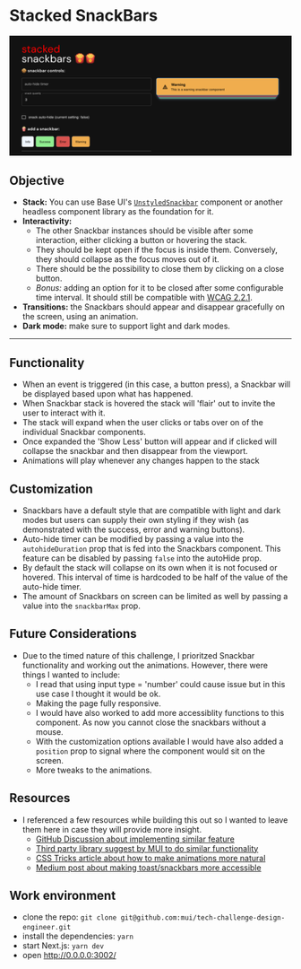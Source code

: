 # Stacked SnackBars 
![screenshot of application entitled 'stacked snackbars'. with an assortment of fields and buttons that serve as controls on the left and the right has 3 containers stacked on top of one another descending](public/stackedSnackbars.png)
## Objective

- **Stack:** You can use Base UI's [`UnstyledSnackbar`](https://mui.com/base/react-snackbar/) component or another headless component library as the foundation for it.
- **Interactivity:**
  - The other Snackbar instances should be visible after some interaction, either clicking a button or hovering the stack.
  - They should be kept open if the focus is inside them. Conversely, they should collapse as the focus moves out of it.
  - There should be the possibility to close them by clicking on a close button.
  - _Bonus:_ adding an option for it to be closed after some configurable time interval. It should still be compatible with [WCAG 2.2.1](https://www.w3.org/TR/WCAG21/#enough-time).
- **Transitions:** the Snackbars should appear and disappear gracefully on the screen, using an animation.
- **Dark mode:** make sure to support light and dark modes.

----

## Functionality
- When an event is triggered (in this case, a button press), a Snackbar will be displayed based upon what has happened.
- When Snackbar stack is hovered the stack will 'flair' out to invite the user to interact with it. 
- The stack will expand when the user clicks or tabs over on of the individual Snackbar components.
- Once expanded the 'Show Less' button will appear and if clicked will collapse the snackbar and then disappear from the viewport.
- Animations will play whenever any changes happen to the stack

## Customization
- Snackbars have a default style that are compatible with light and dark modes but users can supply their own styling if they wish (as demonstrated with the success, error and warning buttons). 
- Auto-hide timer can be modified by passing a value into the `autohideDuration` prop that is fed into the Snackbars component. This feature can be disabled by passing `false` into the autoHide prop.
- By default the stack will collapse on its own when it is not focused or hovered. This interval of time is hardcoded to be half of the value of the auto-hide timer.
- The amount of Snackbars on screen can be limited as well by passing a value into the `snackbarMax` prop.

## Future Considerations
- Due to the timed nature of this challenge, I prioritzed Snackbar functionality and working out the animations. However, there were things I wanted to include:
  - I read that using input type = 'number' could cause issue but in this use case I thought it would be ok.
  - Making the page fully responsive.
  - I would have also worked to add more accessiblity functions to this component. As now you cannot close the snackbars without a mouse.
  - With the customization options available I would have also added a `position` prop to signal where the component would sit on the screen. 
  - More tweaks to the animations. 

## Resources
- I referenced a few resources while building this out so I wanted to leave them here in case they will provide more insight.
  - [GitHub Discussion about implementing similar feature](https://github.com/mui/material-ui/issues/1824)
  - [Third party library suggest by MUI to do similar functionality](https://notistack.com/)
  - [CSS Tricks article about how to make animations more natural](https://css-tricks.com/making-css-animations-feel-natural/#:~:text=An%20easy%20fix%20is%20to,natural%20look%20to%20some%20animations)
  - [Medium post about making toast/snackbars more accessible](https://sheribyrnehaber.medium.com/designing-toast-messages-for-accessibility-fb610ac364be)

## Work environment

- clone the repo: `git clone git@github.com:mui/tech-challenge-design-engineer.git`
- install the dependencies: `yarn`
- start Next.js: `yarn dev`
- open http://0.0.0.0:3002/
